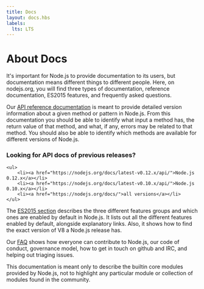 ```yaml
---
title: Docs
layout: docs.hbs
labels:
  lts: LTS
---
```


# About Docs

It's important for Node.js to provide documentation to its users, but documentation means different things to different people. Here, on nodejs.org, you will find three types of documentation, reference documentation, ES2015 features, and frequently asked questions.

Our [API reference documentation](/api/) is meant to provide detailed version information about a given method or pattern in Node.js. From this documentation you should be able to identify what input a method has, the return value of that method, and what, if any, errors may be related to that method. You should also be able to identify which methods are available for different versions of Node.js.

<div class="highlight-box">
    <h3>Looking for API docs of previous releases?</h3>

    <ul>
        <li><a href="https://nodejs.org/docs/latest-v0.12.x/api/">Node.js 0.12.x</a></li>
        <li><a href="https://nodejs.org/docs/latest-v0.10.x/api/">Node.js 0.10.x</a></li>
        <li><a href="https://nodejs.org/docs/">all versions</a></li>
    </ul>
</div>

The [ES2015 section](/en/docs/es2015/) describes the three different features groups and which ones are enabled by default in Node.js. It lists out all the different features enabled by default, alongside explanatory links. Also, it shows how to find the exact version of V8 a Node.js release has.

Our [FAQ](/en/docs/faq/) shows how everyone can contribute to Node.js, our code of conduct,
governance model, how to get in touch on github and IRC, and helping out triaging issues.

This documentation is meant only to describe the builtin core modules provided by Node.js, not to highlight any particular module or collection of modules found in the community.
